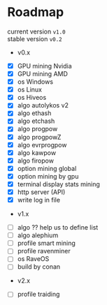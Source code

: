 # Roadmap
  
current version `v1.0`  
stable version `v0.2`  
  
+ v0.x  
- [x] GPU mining Nvidia
- [x] GPU mining AMD
- [x] os Windows
- [x] os Linux
- [x] os Hiveos
- [x] algo autolykos v2
- [x] algo ethash
- [x] algo etchash
- [x] algo progpow
- [x] algo progpowZ
- [x] algo evrprogpow
- [x] algo kawpow
- [x] algo firopow
- [x] option mining global
- [x] option mining by gpu
- [x] terminal display stats mining
- [x] http server (API)
- [x] write log in file
  
+ v1.x  
- [ ] algo ?? help us to define list
- [ ] algo alephium
- [ ] profile smart mining
- [ ] profile ravenminer
- [ ] os RaveOS
- [ ] build by conan
  
+ v2.x  
- [ ] profile traiding
  
